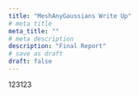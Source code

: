 ```yaml
---
title: "MeshAnyGaussians Write Up"
# meta title
meta_title: ""
# meta description
description: "Final Report"
# save as draft
draft: false
---
```


123123